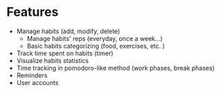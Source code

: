 # Features

* Manage habits (add, modify, delete)
  * Manage habits' reps (everyday, once a week...)
  * Basic habits categorizing (food, exercises, etc. )
* Track time spent on habits (timer)
* Visualize habits statistics
* Time tracking in pomodoro-like method (work phases, break phases)
* Reminders
* User accounts
